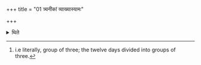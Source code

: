 +++
title = "01 त्र्यनीकां व्याख्यास्यामः"

+++

<details><summary>थिते</summary>

1. We shall explain Tryanīkā.[^1]  

[^1]: i.e literally, group of three; the twelve days divided into groups of three.  
</details>
